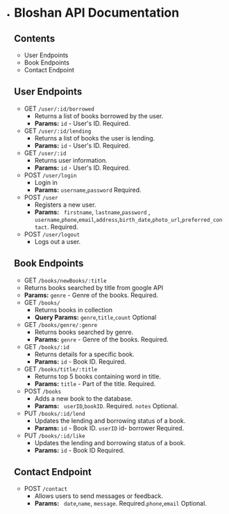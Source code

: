 - # Bloshan API Documentation
  ## Contents
  - User Endpoints
  - Book Endpoints
  - Contact Endpoint
  ## User Endpoints
  - GET `/user/:id/borrowed`
    - Returns a list of books borrowed by the user.
    - **Params:** `id` - User's ID. Required.
  - GET `/user/:id/lending`
    - Returns a list of books the user is lending.
    - **Params:** `id` - User's ID. Required.
  - GET `/user/:id`
    - Returns user information.
    - **Params:** `id` - User's ID. Required.
  - POST `/user/login`
    - Login in
    - **Params:** `username`,`password` Required.
  - POST `/user`
    - Registers a new user.
    - **Params:** ` firstname`, `lastname`,`password` , `username`,`phone`,`email`,`address`,`birth_date`,`photo_url`,`preferred_contact`. Required.
  - POST `/user/logout`
    - Logs out a user.
  ## Book Endpoints
   - GET `/books/newBooks/:title`
    - Returns books searched by title from google API
    - **Params:** `genre` - Genre of the books. Required.
  - GET `/books/`
    - Returns books in collection
    - **Query Params:** `genre`,`title`,`count` Optional
  - GET `/books/genre/:genre`
    - Returns books searched by genre.
    - **Params:** `genre` - Genre of the books. Required.
  - GET `/books/:id`
    - Returns details for a specific book.
    - **Params:** `id` - Book ID. Required.
  - GET `/books/title/:title`
    - Returns top 5 books containing word in title.
    - **Params:** `title` - Part of the title. Required.
  - POST `/books`
    - Adds a new book to the database.
    - **Params:** ` userID`,`bookID`. Required. `notes` Optional.
  - PUT `/books/:id/lend`
    - Updates the lending and borrowing status of a book.
    - **Params:** `id` - Book ID. `userID` id- borrower Required.
  - PUT `/books/:id/like`
    - Updates the lending and borrowing status of a book.
    - **Params:** `id` - Book ID Required.
  ## Contact Endpoint
  - POST `/contact`
    - Allows users to send messages or feedback.
    - **Params:** ` date`,`name`, `message`. Required.`phone`,`email` Optional.
